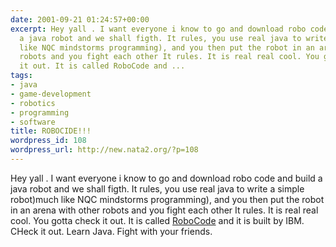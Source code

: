 ```yaml
---
date: 2001-09-21 01:24:57+00:00
excerpt: Hey yall . I want everyone i know to go and download robo code and build
  a java robot and we shall figth. It rules, you use real java to write a simple robot)much
  like NQC mindstorms programming), and you then put the robot in an arena with other
  robots and you fight each other It rules. It is real real cool. You gotta check
  it out. It is called RoboCode and ...
tags:
- java
- game-development
- robotics
- programming
- software
title: ROBOCIDE!!!
wordpress_id: 108
wordpress_url: http://new.nata2.org/?p=108
---
```


Hey yall . I want everyone i know to go and download robo code and build a java robot and we shall figth. It rules, you use real java to write a simple robot)much like NQC mindstorms programming), and you then put the robot in an arena with other robots and you fight each other It rules. It is real real cool. You gotta check it out. It is called <a href="http://www.robocode.net">RoboCode</a> and it is built by IBM. CHeck it out. Learn Java. Fight with your friends.
